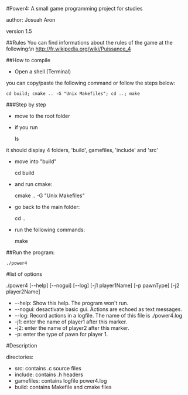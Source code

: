 #Power4: A small game programming project for studies

author: Josuah Aron

version 1.5

##Rules
You can find informations about the rules of the game at the following:\n
	http://fr.wikipedia.org/wiki/Puissance_4

##How to compile

* Open a shell (Terminal)

you can copy/paste the following command or follow the steps below:

	cd build; cmake .. -G "Unix Makefiles"; cd ..; make
	
###Step by step

* move to the root folder

* if you run

	ls

it should display 4 folders, 'build', gamefiles, 'include' and 'src'

* move into "build"

	cd build

* and run cmake:

	cmake .. -G "Unix Makefiles"

* go back to the main folder:

	cd ..

* run the following commands:

	make

##Run the program:

	./power4

#list of options

./power4 [--help] [--nogui] [--log] [-j1 player1Name] [-p pawnType] [-j2 player2Name]

* --help: Show this help. The program won't run.
* --nogui: desactivate basic gui. Actions are echoed as text messages.
* --log: Record actions in a logfile. The name of this file is ./power4.log
* -j1: enter the name of player1 after this marker.
* -j2: enter the name of player2 after this marker.
* -p: enter the type of pawn for player 1.


#Description

directories:
* src: contains .c source files
* include: contains .h headers
* gamefiles: contains logfile power4.log
* build: contains Makefile and cmake files
